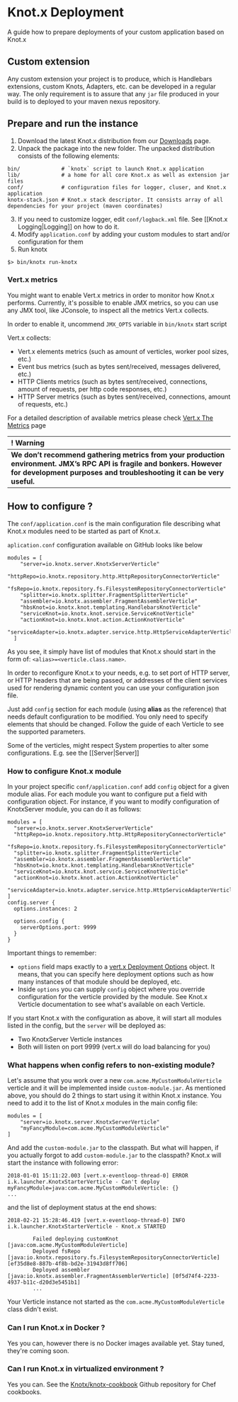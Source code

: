 # Knot.x Deployment

A guide how to prepare deployments of your custom application based on Knot.x

## Custom extension
Any custom extension your project is to produce, which is Handlebars extensions, custom Knots, Adapters, etc. can be developed in a regular way.
The only requirement is to assure that any `jar` file produced in your build is to deployed to your maven nexus repository.

## Prepare and run the instance
1. Download the latest Knot.x distribution from our [Downloads](http://knotx.io/downloads) page.
2. Unpack the package into the new folder. The unpacked distribution consists of the following elements:
```
bin/             # `knotx` script to launch Knot.x application
lib/             # a home for all core Knot.x as well as extension jar files
conf/            # configuration files for logger, cluser, and Knot.x application
knotx-stack.json # Knot.x stack descriptor. It consists array of all dependencies for your project (maven coordinates)
```
3. If you need to customize logger, edit `conf/logback.xml` file. See [[Knot.x Logging|Logging]] on how to do it.
4. Modify `application.conf` by adding your custom modules to start and/or configuration for them
5. Run knotx
```
$> bin/knotx run-knotx
```

### Vert.x metrics
You might want to enable Vert.x metrics in order to monitor how Knot.x performs.
Currently, it's possible to enable JMX metrics, so you can use any JMX tool, like JConsole, to inspect all the metrics Vert.x collects.

In order to enable it, uncommend `JMX_OPTS` variable in `bin/knotx` start script

Vert.x collects:
- Vert.x elements metrics (such as amount of verticles, worker pool sizes, etc.)
- Event bus metrics (such as bytes sent/received, messages delivered, etc.)
- HTTP Clients metrics (such as bytes sent/received, connections, amount of requests, per http code responses, etc.)
- HTTP Server metrics (such as bytes sent/received, connections, amount of requests, etc.)

For a detailed description of available metrics please check [Vert.x The Metrics](http://vertx.io/docs/vertx-dropwizard-metrics/java/#_the_metrics) page

| ! Warning |
|:------ |
| **We don’t recommend gathering metrics from your production environment. JMX’s RPC API is fragile and bonkers. However for development purposes and troubleshooting it can be very useful.** |

## How to configure ?
The `conf/application.conf` is the main configuration file describing what Knot.x modules need to be started as part of Knot.x.

`aplication.conf` configuration available on GitHub looks like below
```hocon
modules = [
    "server=io.knotx.server.KnotxServerVerticle"
    "httpRepo=io.knotx.repository.http.HttpRepositoryConnectorVerticle"
    "fsRepo=io.knotx.repository.fs.FilesystemRepositoryConnectorVerticle"
    "splitter=io.knotx.splitter.FragmentSplitterVerticle"
    "assembler=io.knotx.assembler.FragmentAssemblerVerticle"
    "hbsKnot=io.knotx.knot.templating.HandlebarsKnotVerticle"
    "serviceKnot=io.knotx.knot.service.ServiceKnotVerticle"
    "actionKnot=io.knotx.knot.action.ActionKnotVerticle"
    "serviceAdapter=io.knotx.adapter.service.http.HttpServiceAdapterVerticle"
  ]
```
As you see, it simply have list of modules that Knot.x should start in the form of:
`<alias>=<verticle.class.name>`.

In order to reconfigure Knot.x to your needs, e.g. to set port of HTTP server, or HTTP headers that are
being passed, or addresses of the client services used for rendering dynamic content you can use your configuration json file.

Just add `config` section for each module (using **alias** as the reference) that needs default configuration to be modified. 
You only need to specify elements that should be changed. Follow the guide of each Verticle to see the supported parameters.

Some of the verticles, might respect System properties to alter some configurations. E.g. see the [[Server|Server]] 

### How to configure Knot.x module
In your project specific `conf/application.conf` add `config` object for a given module alias. For each module you want to configure put a field with configuration object.
For instance, if you want to modify configuration of KnotxServer module, you can do it as follows:
```hocon
modules = [
  "server=io.knotx.server.KnotxServerVerticle"
  "httpRepo=io.knotx.repository.http.HttpRepositoryConnectorVerticle"
  "fsRepo=io.knotx.repository.fs.FilesystemRepositoryConnectorVerticle"
  "splitter=io.knotx.splitter.FragmentSplitterVerticle"
  "assembler=io.knotx.assembler.FragmentAssemblerVerticle"
  "hbsKnot=io.knotx.knot.templating.HandlebarsKnotVerticle"
  "serviceKnot=io.knotx.knot.service.ServiceKnotVerticle"
  "actionKnot=io.knotx.knot.action.ActionKnotVerticle"
  "serviceAdapter=io.knotx.adapter.service.http.HttpServiceAdapterVerticle"
]
config.server {
  options.instances: 2
  
  options.config {
    serverOptions.port: 9999
  }
}
```
Important things to remember:
- `options` field maps exactly to a [vert.x Deployment Options](http://vertx.io/docs/apidocs/io/vertx/core/DeploymentOptions.html) object.
It means, that you can specify here deployment options such as how many instances of that module should be deployed, etc.
- Inside `options` you can supply `config` object where you override configuration for the verticle provided by the module.
See Knot.x Verticle documentation to see what's available on each Verticle.

If you start Knot.x with the configuration as above, it will start all modules listed in the config, but the `server` will be deployed as:
- Two KnotxServer Verticle instances
- Both will listen on port 9999 (vert.x will do load balancing for you)


### What happens when config refers to non-existing module?
Let's assume that you work over a new `com.acme.MyCustomModuleVerticle` verticle and it will be implemented inside `custom-module.jar`. 
As mentioned above, you should do 2 things to start using it within Knot.x instance. 
You need to add it to the list of Knot.x modules in the main config file:

```hocon
modules = [
    "server=io.knotx.server.KnotxServerVerticle"
    "myFancyModule=com.acme.MyCustomModuleVerticle"
]
```

And add the `custom-module.jar` to the classpath. But what will happen, if you actually forgot to add `custom-module.jar` to the classpath?
Knot.x will start the instance with following error:

```
2018-01-01 15:11:22.003 [vert.x-eventloop-thread-0] ERROR i.k.launcher.KnotxStarterVerticle - Can't deploy myFancyModule=java:com.acme.MyCustomModuleVerticle: {}
...
```

and the list of deployment status at the end shows:
```
2018-02-21 15:28:46.419 [vert.x-eventloop-thread-0] INFO  i.k.launcher.KnotxStarterVerticle - Knot.x STARTED

		Failed deploying customKnot [java:com.acme.MyCustomModuleVerticle]
		Deployed fsRepo [java:io.knotx.repository.fs.FilesystemRepositoryConnectorVerticle] [ef35d8e8-887b-4f8b-bd2e-31943d8ff706]
		Deployed assembler [java:io.knotx.assembler.FragmentAssemblerVerticle] [0f5d74f4-2233-4937-b11c-d20d3e5451b1]
		...
```

Your Verticle instance not started as the `com.acme.MyCustomModuleVerticle` class didn't exist.

### Can I run Knot.x in Docker ?
Yes you can, however there is no Docker images available yet. Stay tuned, they're coming soon.

### Can I run Knot.x in virtualized environment ?
Yes you can. See the [Knotx/knotx-cookbook](https://github.com/Knotx/knotx-cookbook) Github repository for Chef cookbooks.
